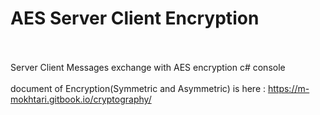 # AES Server Client Encryption
<br/><br/>
Server Client Messages exchange with AES encryption c# console
<br/><br/>
document of Encryption(Symmetric and Asymmetric) is here : https://m-mokhtari.gitbook.io/cryptography/

